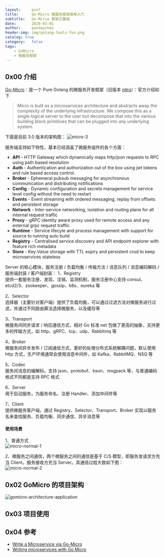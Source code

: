 ```yaml
---
layout:     post
title:      Go-Micro 微服务框架使用入门
subtitle:   Go-Mirco 框架之基础
date:       2020-03-01
author:     pandaychen
header-img: img/golang-tools-fun.png
catalog: true
category:   false
tags:
    - GoMicro
    - 微服务框架
---
```



##	0x00    介绍
[Go-Micro](https://github.com/micro/micro)：是一个 Pure Golang 的微服务开发框架（旧版本 [nitro](https://github.com/asim/nitro)）：官方介绍如下
> Micro is built as a microservices architecture and abstracts away the complexity of the underlying infrastructure. We compose this as a single logical server to the user but decompose that into the various building block primitives that can be plugged into any underlying system.

下面是目前 3.0 版本的架构图：
![micro-3](https://raw.githubusercontent.com/pandaychen/pandaychen.github.io/master/blog_img/gomicro/micro-3.0.png)

服务端支持如下特性，基本已经涵盖了微服务组件的各个方面：

- **API** - HTTP Gateway which dynamically maps http/json requests to RPC using path based resolution
- **Auth** - Authentication and authorization out of the box using jwt tokens and rule based access control.
- **Broker** - Ephemeral pubsub messaging for asynchronous communication and distributing notifications
- **Config** - Dynamic configuration and secrets management for service level config without the need to restart
- **Events** - Event streaming with ordered messaging, replay from offsets and persistent storage
- **Network** - Inter-service networking, isolation and routing plane for all internal request traffic
- **Proxy** - gRPC identity aware proxy used for remote access and any external grpc request traffic
- **Runtime** - Service lifecyle and process management with support for source to running auto build
- **Registry** - Centralised service discovery and API endpoint explorer with feature rich metadata
- **Store** - Key-Value storage with TTL expiry and persistent crud to keep microservices stateless

Server 的核心模块，服务注册 / 负载均衡 / 传输方法 / 消息队列 / 消息编码解码 / 服务端封装 / 客户端封装：
1、Registry<br>
提供一套服务注册、发现、注销、监测机制，服务注册中心支持 consul、etcd2/3、zookeeper、gossip、k8s、eureka 等

2、Selector<br>
选择器（主要针对客户端）提供了负载均衡，可以通过过滤方法对微服务进行过滤，并通过不同路由算法选择微服务，以及缓存等

3、Transport<br>
微服务间同步请求 / 响应通信方式，相对 Go 标准 net 包做了更高的抽象，支持更多的传输方式，如 http、gRPC、tcp、udp、Rabbitmq 等

4、Broker<br>
微服务间异步发布 / 订阅通信方式，更好的处理分布式系统解耦问题，默认使用 http 方式，生产环境通常会使用消息中间件，如 Kafka、RabbitMQ、NSQ 等

5、Codec<br>
服务间消息的编解码，支持 json、protobuf、bson、msgpack 等，与普通编码格式不同都是支持 RPC 格式

6、Server<br>
用于启动服务，为服务命名、注册 Handler、添加中间件等

7、Client<br>
提供微服务客户端，通过 Registry、Selector、Transport、Broker 实现以服务名来查找服务、负载均衡、同步通信、异步消息等

####    使用场景
1、普通方式 <br>
![micro-normal-1]()

2、微服务之间通信，两个微服务之间的通信是基于 C/S 模型，即服务发请求方充当 Client，服务接收方充当 Server。其通信过程大致如下图：
![micro-normal-2]()

##  0x02    GoMicro 的项目架构
![gomicro-architecture-application]()

##  0x03    项目使用

##	0x04    参考
-	[Write a Microservice via Go-Micro](https://www.slll.info/archives/2834.html)
-   [Writing microservices with Go Micro](https://medium.com/microhq/writing-microservices-with-go-micro-b6e0880b8829)
